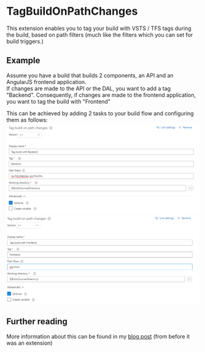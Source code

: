 # TagBuildOnPathChanges
This extension enables you to tag your build with VSTS / TFS tags during the build, based on path filters (much like the filters which you can set for build triggers.)

## Example
Assume you have a build that builds 2 components, an API and an AngularJS frontend application.  
If changes are made to the API or the DAL, you want to add a tag "Backend".
Consequently, if changes are made to the frontend application, you want to tag the build with "Frontend"  

This can be achieved by adding 2 tasks to your build flow and configuring them as follows:
![alt text](screenshots/backend.png "Tag with backend example")
![alt text](screenshots/frontend.png "Tag with frontend example")

## Further reading
More information about this can be found in my [blog post](http://dirk.schuermans.me/?p=817) (from before it was an extension)